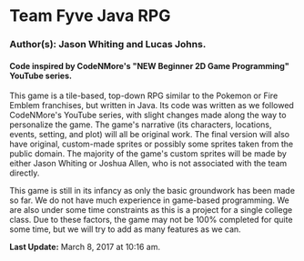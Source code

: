 # Team Fyve Java RPG

### **Author(s):** Jason Whiting and Lucas Johns. 
#### Code inspired by CodeNMore's "NEW Beginner 2D Game Programming" YouTube series.

This game is a tile-based, top-down RPG similar to the Pokemon or Fire Emblem franchises, but written
in Java. Its code was written as we followed CodeNMore's YouTube series, with slight changes made 
along the way to personalize the game. The game's narrative (its characters, locations, events, setting,
and plot) will all be original work. The final version will also have original, custom-made sprites or
possibly some sprites taken from the public domain. The majority of the game's custom sprites will be
made by either Jason Whiting or Joshua Allen, who is not associated with the team directly.

This game is still in its infancy as only the basic groundwork has been made so far. We do not have
much experience in game-based programming. We are also under some time constraints as this is a project
for a single college class. Due to these factors, the game may not be 100% completed for quite some time,
but we will try to add as many features as we can. 

**Last Update:** March 8, 2017 at 10:16 am.
